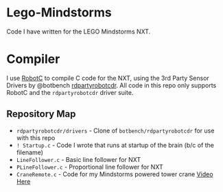 # Lego-Mindstorms
Code I have written for the LEGO Mindstorms NXT.

# Compiler
I use [RobotC](robotc.net) to compile C code for the NXT, using the 3rd Party Sensor Drivers by @botbench [rdpartyrobotcdr](https://github.com/botbench/rdpartyrobotcdr). All code in this repo only supports RobotC and the `rdpartyrobotcdr` driver suite.

## Repository Map
* `rdpartyrobotcdr/drivers` - Clone of `botbench/rdpartyrobotcdr` for use with this repo
* `! Startup.c`     - Code I wrote that runs at startup of the brain (b/c of the filename)
* `LineFollower.c`  - Basic line follower for NXT
* `PLineFollower.c` - Proportional line follower for NXT
* `CraneRemote.c`   - Code for my Mindstorms powered tower crane [Video Here](https://www.youtube.com/watch?v=lcgXU30ADzM)
